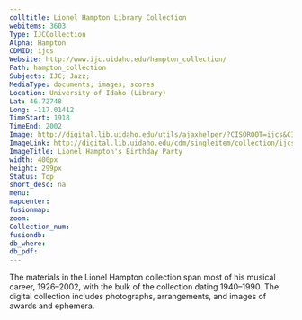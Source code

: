 ```yaml
---
colltitle: Lionel Hampton Library Collection
webitems: 3603
Type: IJCCollection
Alpha: Hampton
CDMID: ijcs
Website: http://www.ijc.uidaho.edu/hampton_collection/
Path: hampton_collection
Subjects: IJC; Jazz;
MediaType: documents; images; scores
Location: University of Idaho (Library)
Lat: 46.72748
Long: -117.01412
TimeStart: 1918
TimeEnd: 2002
Image: http://digital.lib.uidaho.edu/utils/ajaxhelper/?CISOROOT=ijcs&CISOPTR=10157&action=2&DMSCALE=20&DMWIDTH=427&DMHEIGHT=319&DMX=0&DMY=0&DMTEXT=&DMROTATE=0
ImageLink: http://digital.lib.uidaho.edu/cdm/singleitem/collection/ijcs/id/10157
ImageTitle: Lionel Hampton's Birthday Party
width: 400px
height: 299px
Status: Top
short_desc: na
menu: 
mapcenter: 
fusionmap: 
zoom: 
Collection_num: 
fusiondb: 
db_where: 
db_pdf: 
---
```

The materials in the Lionel Hampton collection span most of his musical career, 1926–2002, with the bulk of the collection dating 1940–1990. The digital collection includes photographs, arrangements, and images of awards and ephemera.